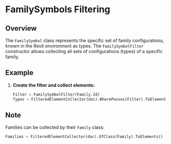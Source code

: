# FamilySymbols Filtering

## Overview
The `FamilySymbol` class represents the specific set of family configurations, known in the Revit environment as types. The `FamilySymbolFilter` constructor allows collecting all sets of configurations (types) of a specific family.

## Example
1. **Create the filter and collect elements:**
    ```python
    Filter = FamilySymbolFilter(Family.Id)
    Types = FilteredElementCollector(doc).WherePasses(Filter).ToElements()
    ```

## Note
Families can be collected by their `Family` class:
```python
Families = FilteredElementCollector(doc).OfClass(Family).ToElements()
```